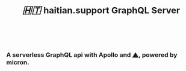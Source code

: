 <p align="center">
  <h1 align="center">
    <strong>
      <em>🇭🇹</em>
      <small>haitian.support GraphQL Server</small>
    </strong>
  </h1>
</p>
<br/><br/><br/>
<h3>A serverless GraphQL api with Apollo and <a href="https://vercel.com">▲</a>, powered by micron.</h3>
